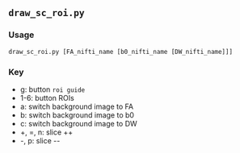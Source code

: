## `draw_sc_roi.py`


### Usage
`draw_sc_roi.py [FA_nifti_name [b0_nifti_name [DW_nifti_name]]]`

### Key
* g: button `roi guide`
* 1-6: button ROIs
* a: switch background image to FA
* b: switch background image to b0
* c: switch background image to DW
* +, =, n: slice ++
* -, p: slice --

